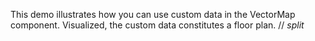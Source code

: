 This demo illustrates how you can use custom data in&nbsp;the VectorMap component. Visualized, the custom data constitutes a&nbsp;floor plan.
// _split_